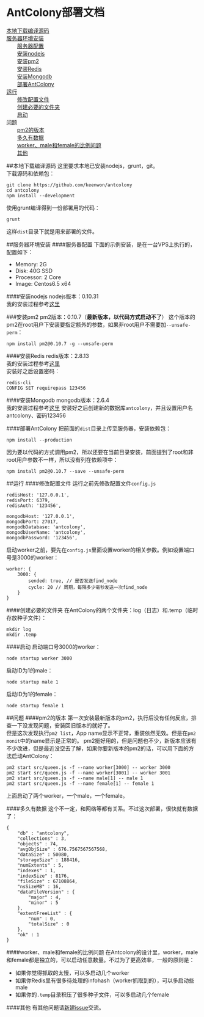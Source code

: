 # AntColony部署文档
  
[本地下载编译源码](#本地下载编译源码)  
[服务器环境安装](#服务器环境安装)  
&emsp;&emsp;[服务器配置](#服务器配置)  
&emsp;&emsp;[安装nodejs](#安装nodejs)  
&emsp;&emsp;[安装pm2](#安装pm2)  
&emsp;&emsp;[安装Redis](#安装Redis)  
&emsp;&emsp;[安装Mongodb](#安装Mongodb)  
&emsp;&emsp;[部署AntColony](#部署AntColony)  
[运行](#运行)  
&emsp;&emsp;[修改配置文件](#修改配置文件)  
&emsp;&emsp;[创建必要的文件夹](#创建必要的文件夹)  
&emsp;&emsp;[启动](#启动)  
[问题](#问题)  
&emsp;&emsp;[pm2的版本](#pm2的版本)  
&emsp;&emsp;[多久有数据](#多久有数据)  
&emsp;&emsp;[worker、male和female的比例问题](#workermale和female的比例问题)  
&emsp;&emsp;[其他](#其他)  
  
##本地下载编译源码
这里要求本地已安装nodejs，grunt，git。  
下载源码和依赖包：

    git clone https://github.com/keenwon/antcolony
    cd antcolony
    npm install --development

使用grunt编译得到一份部署用的代码：

    grunt

这样`dist`目录下就是用来部署的文件。

##服务器环境安装
####服务器配置
下面的示例安装，是在一台VPS上执行的，配置如下：

- Memory: 2G
- Disk: 40G SSD
- Processor: 2 Core
- Image: Centos6.5 x64
  
####安装nodejs
nodejs版本：0.10.31  
我的安装过程参考[这里](http://keenwon.com/1329.html)
  
###安装pm2
pm2版本：0.10.7（**最新版本，以代码方式启动不了**）
这个版本的pm2在root用户下安装要指定额外的参数，如果非root用户不需要加`--unsafe-perm`：

    npm install pm2@0.10.7 -g --unsafe-perm

####安装Redis
redis版本：2.8.13  
我的安装过程参考[这里](http://keenwon.com/1335.html)  
安装好之后设置密码：  

    redis-cli
    CONFIG SET requirepass 123456

####安装Mongodb
mongodb版本：2.6.4  
我的安装过程参考[这里](http://keenwon.com/1335.html)
安装好之后创建新的数据库`antcolony`，并且设置用户名antcolony、密码123456

####部署AntColony
把前面的`dist`目录上传至服务器，安装依赖包：

    npm install --production

因为要以代码的方式调用pm2，所以还要在当前目录安装，前面提到了root和非root用户参数不一样，所以没有列在依赖项中：

    npm install pm2@0.10.7 --save --unsafe-perm

##运行
####修改配置文件
运行之前先修改配置文件`config.js`
    
    redisHost: '127.0.0.1',
    redisPort: 6379,
    redisAuth: '123456',
    
    mongodbHost: '127.0.0.1',
    mongodbPort: 27017,
    mongodbDatabase: 'antcolony',
    mongodbUserName: 'antcolony',
    mongodbPassword: '123456',
    
启动worker之前，要先在`config.js`里面设置worker的相关参数。例如设置端口号是3000的worker：

    worker: {
        3000: {
            sended: true, // 是否发送find_node
            cycle: 20 // 周期，每隔多少毫秒发送一次find_node
        }
    }
    
####创建必要的文件夹
在AntColony的两个文件夹：log（日志）和.temp（临时存放种子文件）：

    mkdir log
    mkdir .temp
  
####启动
启动端口号3000的worker：

    node startup worker 3000

启动ID为1的male：

    node startup male 1

启动ID为1的female：

    node startup female 1

##问题
####pm2的版本
第一次安装最新版本的pm2，执行后没有任何反应，排查一下没发现问题，安装回旧版本的就好了。  
但是这次发现执行`pm2 list`，App name显示不正常，重装依然无效。但是在`pm2 monit`中的name显示是正常的。
pm2挺好用的，但是问题也不少，新版本应该有不少改进，但是最近没空去了解，如果你要新版本的pm2的话，可以用下面的方法启动AntColony：

    pm2 start src/queen.js -f --name worker[3000] -- worker 3000
    pm2 start src/queen.js -f --name worker[3001] -- worker 3001
    pm2 start src/queen.js -f --name male[1] -- male 1
    pm2 start src/queen.js -f --name female[1] -- female 1

上面启动了两个worker，一个male，一个female。

####多久有数据
这个不一定，和网络等都有关系。不过这次部署，很快就有数据了：

    {
        "db" : "antcolony",
        "collections" : 3,
        "objects" : 74,
        "avgObjSize" : 676.7567567567568,
        "dataSize" : 50080,
        "storageSize" : 188416,
        "numExtents" : 5,
        "indexes" : 1,
        "indexSize" : 8176,
        "fileSize" : 67108864,
        "nsSizeMB" : 16,
        "dataFileVersion" : {
            "major" : 4,
            "minor" : 5
        },
        "extentFreeList" : {
            "num" : 0,
            "totalSize" : 0
        },
        "ok" : 1
    }
  
####worker、male和female的比例问题
在Antcolony的设计里，worker，male和female都是独立的，可以启动任意数量。不过为了更高效率，一般的原则是：
- 如果你觉得抓取的太慢，可以多启动几个worker
- 如果你Redis里有很多待处理的infohash（worker抓取到的），可以多启动些male
- 如果你的`.temp`目录积压了很多种子文件，可以多启动几个female

####其他
有其他问题请[新建issue](https://github.com/keenwon/antcolony/issues)交流。



